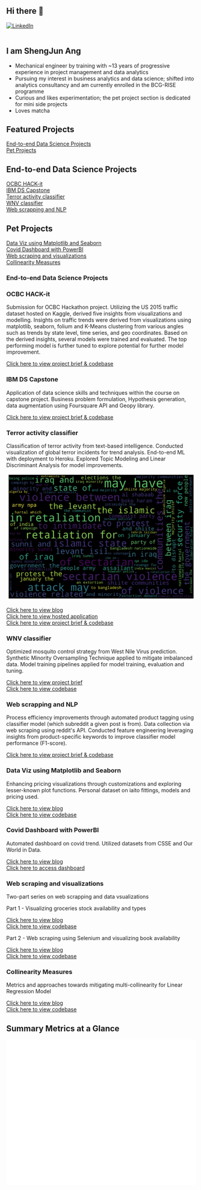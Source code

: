 ## Hi there 👋

<div align="left">
  <a href="https://www.linkedin.com/in/shengjunang/">
      <img
        src="https://img.shields.io/static/v1?logo=linkedin&style=flat-square&color=0072b1&label=LinkedIn&message=%E2%98%86"
        alt="LinkedIn"
      />
    </a>

</div>

<br />

## I am ShengJun Ang

- Mechanical engineer by training with ~13 years of progressive experience in project management and data analytics
- Pursuing my interest in business analytics and data science; shifted into analytics consultancy and am currently enrolled in the BCG-RISE programme
- Curious and likes experimentation; the pet project section is dedicated for mini side projects
- Loves matcha

<!-- Add link to the sections -->
## Featured Projects <br> 
[End-to-end Data Science Projects](#End-to-end-Data-Science-Projects) <br>
[Pet Projects](#Pet-Projects) <br>
<!-- ABOUT Section Ends -->

<!-- FEATURED PROJECTS Section Starts -->

<!-- Add your details -->
## End-to-end Data Science Projects <br>
[OCBC HACK-it](#OCBC-HACK-it) <br>
[IBM DS Capstone](#IBM-DS-Capstone)<br>
[Terror activity classifier](#Terror-activity-classifier) <br>
[WNV classifier](#WNV-classifier)<br>
[Web scrapping and NLP](#Web-scrapping-and-NLP)<br>

## Pet Projects <br>
[Data Viz using Matplotlib and Seaborn](#Data-Viz-using-Matplotlib-and-Seaborn)<br>
[Covid Dashboard with PowerBI](#Covid-Dashboard-with-PowerBI)<br>
[Web scraping and visualizations](#Web-scraping-and-visualizations)<br>
[Collinearity Measures](#Collinearity-Measures)<br>


<!-- Add your details -->
### End-to-end Data Science Projects
### OCBC HACK-it
Submission for OCBC Hackathon project. Utilizing the US 2015 traffic dataset hosted on Kaggle, derived five insights from visualizations and modelling.
Insights on traffic trends were derived from visualizations using matplotlib, seaborn, folium and K-Means clustering
from various angles such as trends by state level, time series, and geo coordinates.
Based on the derived insights, several models were trained and evaluated. The top performing model is further
tuned to explore potential for further model improvement. 

[Click here to view project brief & codebase](https://github.com/AngShengJun/hackathon)

### IBM DS Capstone
Application of data science skills and techniques within the course on capstone project. 
Business problem formulation, Hypothesis generation, data augmentation using Foursquare API and Geopy library.

[Click here to view project brief & codebase](https://github.com/AngShengJun/Coursera_Capstone)

### Terror activity classifier
Classification of terror activity from text-based intelligence. Conducted visualization of global terror incidents for trend analysis. End-to-end ML with deployment to Heroku. Explored Topic Modeling and Linear Discriminant Analysis for model improvements.

![alt text](https://raw.githubusercontent.com/AngShengJun/dsicapstone/master/misc/9.jpg)

[Click here to view blog](https://towardsdatascience.com/text-classification-supervised-unsupervised-learning-approaches-9fd5e01a036)<br>
[Click here to view hosted application](https://enigmatic-reef-60524.herokuapp.com/)<br>
[Click here to view project brief & codebase](https://github.com/AngShengJun/hackathon)<br>

### WNV classifier
Optimized mosquito control strategy from West Nile Virus prediction. 
Synthetic Minority Oversampling Technique applied to mitigate imbalanced data. Model training pipelines applied for model training, evaluation and tuning.

[Click here to view project brief](https://github.com/AngShengJun/dsi14P4)<br>
[Click here to view codebase](https://github.com/AngShengJun/dsi14P4/tree/master/assets/working)<br>

### Web scrapping and NLP
Process efficiency improvements through automated product tagging using classifier model (which subreddit a given post is from).
Data collection via web scraping using reddit's API. 
Conducted feature engineering leveraging insights from product-specific keywords to improve classifier model performance (F1-score).

[Click here to view project brief & codebase](https://github.com/AngShengJun/dsi14projects/tree/master/project_3)<br>

### Data Viz using Matplotlib and Seaborn
Enhancing pricing visualizations through customizations and exploring lesser-known plot functions.
Personal dataset on iaito fittings, models and pricing used.

[Click here to view blog](https://towardsdatascience.com/data-visualization-using-matplotlib-seaborn-97f788f18084)<br>
[Click here to view codebase](https://github.com/AngShengJun/dsi14projects/tree/master/project_3)<br>

### Covid Dashboard with PowerBI
Automated dashboard on covid trend. Utilized datasets from CSSE and Our World in Data.

[Click here to view blog](https://medium.com/data-arena/building-covid19-dashboard-with-power-bi-cd20869d4ee3)<br>
[Click here to access dashboard](https://github.com/AngShengJun/petProj/blob/master/covid19_pwrBI/Covid19Data.pbix)<br>

### Web scraping and visualizations
Two-part series on web scrapping and data vsualizations

Part 1 - Visualizing groceries stock availability and types

[Click here to view blog](https://medium.com/data-arena/web-scraping-using-python-i-627b19ed0bcc)<br>
[Click here to view codebase](https://github.com/AngShengJun/petProj/tree/master/web_scrape/e-commerce_fairprice)<br>

Part 2 - Web scraping using Selenium and visualizing book availability

[Click here to view blog](https://medium.com/data-arena/web-scraping-using-python-ii-d8a8590c0e94)<br>
[Click here to view codebase](https://github.com/AngShengJun/petProj/tree/master/web_scrape/selenium)<br>

### Collinearity Measures
Metrics and approaches towards mitigating multi-collinearity for Linear Regression Model

[Click here to view blog](https://towardsdatascience.com/collinearity-measures-6543d8597a2e)<br>
[Click here to view codebase](https://github.com/AngShengJun/petProj/tree/master/eda_viz)<br>


<!-- FEATURED PROJECTS Section Ends -->
## Summary Metrics at a Glance
![Metrics](https://github.com/AngShengJun/AngShengJun/blob/main/github-metrics.svg)
  
<!--
**AngShengJun/AngShengJun** is a ✨ _special_ ✨ repository because its `README.md` (this file) appears on your GitHub profile.

Here are some ideas to get you started:

- 🔭 I’m currently working on ...
- 🌱 I’m currently learning ...
- 👯 I’m looking to collaborate on ...
- 🤔 I’m looking for help with ...
- 💬 Ask me about ...
- 📫 How to reach me: ...
- 😄 Pronouns: ...
- ⚡ Fun fact: ...
-->
